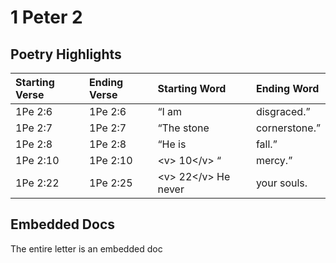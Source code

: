 # 1 Peter 2

## Poetry Highlights

| Starting Verse | Ending Verse | Starting Word | Ending Word |
| :--- | :--- | :--- | :--- |
| 1Pe 2:6 | 1Pe 2:6 | “I am | disgraced.” |
| 1Pe 2:7 | 1Pe 2:7 | “The stone | cornerstone.” |
| 1Pe 2:8 | 1Pe 2:8 | “He is | fall.” |
| 1Pe 2:10 | 1Pe 2:10 | &lt;v&gt; 10&lt;/v&gt; “ | mercy.” |
| 1Pe 2:22 | 1Pe 2:25 | &lt;v&gt; 22&lt;/v&gt; He never | your souls. |

## Embedded Docs

The entire letter is an embedded doc

